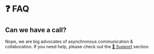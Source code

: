 # ❓ FAQ

## Can we have a call?

Nope, we are big advocates of asynchronous communication & collaboration. If you need help, please check out the [💌 Support](./support.md) section.
